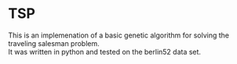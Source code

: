 # TSP

This is an implemenation of a basic genetic algorithm for solving the traveling salesman problem.  
It was written in python and tested on the berlin52 data set.

